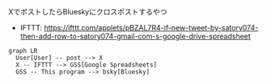 XでポストしたらBlueskyにクロスポストするやつ

- IFTTT: https://ifttt.com/applets/pBZAL7R4-if-new-tweet-by-satory074-then-add-row-to-satory074-gmail-com-s-google-drive-spreadsheet

```mermaid
graph LR
  User[User] -- post --> X
  X -- IFTTT --> GSS[Google Spreadsheets]
  GSS -- This program --> bsky[Bluesky]
```
